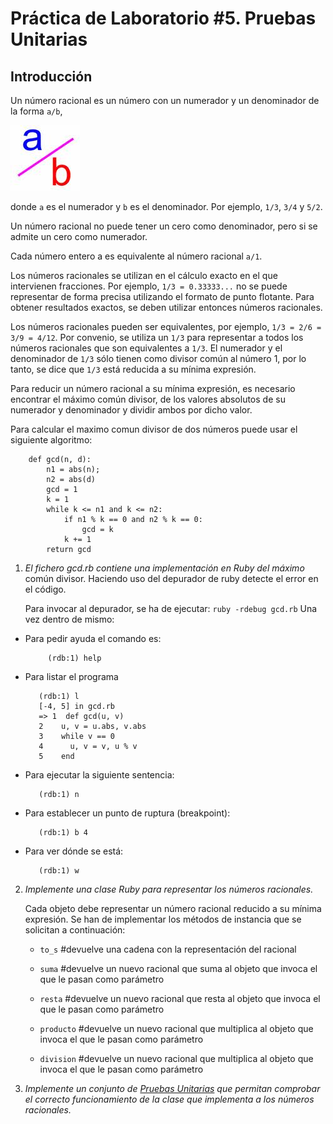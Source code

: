 Práctica de Laboratorio #5. Pruebas Unitarias   
================

Introducción
------------


Un número racional es un número con un numerador y un denominador de la forma `a/b`, 

![](assets/images/rational.jpeg)

donde `a` es el numerador y `b` es el denominador.  Por ejemplo, `1/3`, `3/4` y `5/2`.

Un número racional no puede tener un cero como denominador, pero si se admite un cero como numerador.

Cada número entero a es equivalente al número racional `a/1`.

Los números racionales se utilizan en el cálculo exacto en el que intervienen fracciones. Por ejemplo, `1/3 = 0.33333...` no se puede representar de forma precisa utilizando el formato de punto flotante.  Para obtener resultados exactos, se deben utilizar entonces números racionales.

Los números racionales pueden ser equivalentes, por ejemplo, `1/3 = 2/6 = 3/9 = 4/12`. Por convenio, se utiliza un `1/3` para representar a todos los números racionales que son equivalentes a `1/3`.
El numerador y el denominador de `1/3` sólo tienen como divisor común al número 1, por lo tanto, se dice que `1/3` está reducida a su mínima expresión.

Para reducir un número racional a su mínima expresión, es necesario encontrar el máximo común divisor, de los valores absolutos de su numerador y denominador y dividir ambos por dicho valor.

Para calcular el maximo comun divisor de dos números puede usar el siguiente algoritmo:

        def gcd(n, d):
            n1 = abs(n);
            n2 = abs(d)
            gcd = 1
            k = 1
            while k <= n1 and k <= n2:
                if n1 % k == 0 and n2 % k == 0:
                    gcd = k
                k += 1
            return gcd


1. *El fichero gcd.rb contiene una implementación en Ruby del máximo*
común divisor. Haciendo uso del depurador de ruby detecte el error en el código.

    Para invocar al depurador, se ha de ejecutar: `ruby -rdebug gcd.rb`
    Una vez dentro de mismo:

  * Para pedir ayuda el comando es:

             (rdb:1) help

  * Para listar el programa

           (rdb:1) l
           [-4, 5] in gcd.rb
           => 1  def gcd(u, v)
           2    u, v = u.abs, v.abs
           3    while v == 0
           4      u, v = v, u % v
           5    end

  * Para ejecutar la siguiente sentencia:

           (rdb:1) n

  * Para establecer un punto de ruptura (breakpoint):

           (rdb:1) b 4

  * Para ver dónde se está:

           (rdb:1) w

2. *Implemente una clase Ruby para representar los números racionales.*

    Cada objeto debe representar un número racional reducido a su mínima expresión.
    Se han de implementar los métodos de instancia que se solicitan a continuación:

    * `to_s`     #devuelve una cadena con la representación del racional

    * `suma`     #devuelve un nuevo racional que suma al objeto que invoca el que le pasan como parámetro

    * `resta`    #devuelve un nuevo racional que resta al objeto que invoca el que le pasan como parámetro 

    * `producto` #devuelve un nuevo racional que multiplica al objeto que invoca el que le pasan como parámetro

    * `division` #devuelve un nuevo racional que multiplica al objeto que invoca el que le pasan como parámetro

3. *Implemente un conjunto de [Pruebas Unitarias](http://en.wikibooks.org/wiki/Ruby_Programming/Unit_testing) que permitan comprobar el correcto funcionamiento 
   de la clase que implementa a los números racionales.*
